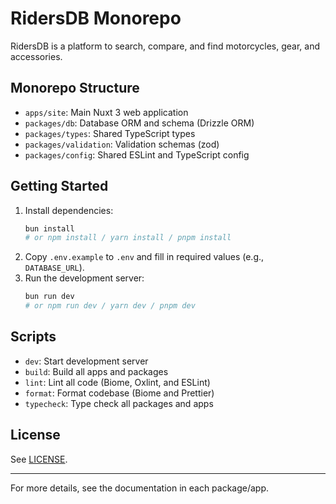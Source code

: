 # RidersDB Monorepo

RidersDB is a platform to search, compare, and find motorcycles, gear, and accessories.

## Monorepo Structure

- `apps/site`: Main Nuxt 3 web application
- `packages/db`: Database ORM and schema (Drizzle ORM)
- `packages/types`: Shared TypeScript types
- `packages/validation`: Validation schemas (zod)
- `packages/config`: Shared ESLint and TypeScript config

## Getting Started

1. Install dependencies:
   ```sh
   bun install
   # or npm install / yarn install / pnpm install
   ```
2. Copy `.env.example` to `.env` and fill in required values (e.g., `DATABASE_URL`).
3. Run the development server:
   ```sh
   bun run dev
   # or npm run dev / yarn dev / pnpm dev
   ```

## Scripts

- `dev`: Start development server
- `build`: Build all apps and packages
- `lint`: Lint all code (Biome, Oxlint, and ESLint)
- `format`: Format codebase (Biome and Prettier)
- `typecheck`: Type check all packages and apps

## License

See [LICENSE](./LICENSE).

---

For more details, see the documentation in each package/app.
